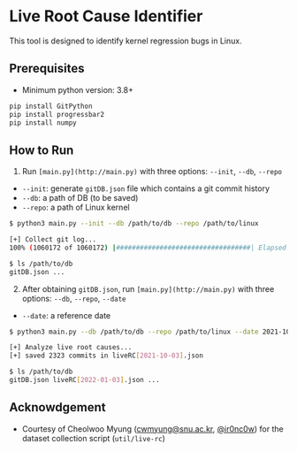 # Live Root Cause Identifier

This tool is designed to identify kernel regression bugs in Linux.

## Prerequisites

- Minimum python version: 3.8+

```bash
pip install GitPython
pip install progressbar2
pip install numpy
```

## How to Run

1) Run `[main.py](http://main.py)` with three options: `--init`, `--db`, `--repo`

- `--init`: generate `gitDB.json` file which contains a git commit history
- `--db`: a path of DB (to be saved)
- `--repo`: a path of Linux kernel

```bash
$ python3 main.py --init --db /path/to/db --repo /path/to/linux

[+] Collect git log...
100% (1060172 of 1060172) |##################################| Elapsed Time: 0:02:50 Time:  0:02:50

$ ls /path/to/db
gitDB.json ...
```

2) After obtaining `gitDB.json`, run `[main.py](http://main.py)` with three options: `--db`, `--repo`, `--date`

- `--date`: a reference date

```bash
$ python3 main.py --db /path/to/db --repo /path/to/linux --date 2021-10-03

[+] Analyze live root causes...
[+] saved 2323 commits in liveRC[2021-10-03].json

$ ls /path/to/db
gitDB.json liveRC[2022-01-03].json ...
```


## Acknowdgement

 - Courtesy of Cheolwoo Myung (cwmyung@snu.ac.kr, [@ir0nc0w](https://github.com/ir0nc0w)) for the dataset collection script (`util/live-rc`) 
